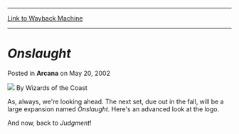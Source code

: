 
---
[Link to Wayback Machine](https://web.archive.org/web/20220121025222/https://magic.wizards.com/en/articles/archive/arcana/onslaught-2002-05-20)

[_metadata_:author]:- "Wizards of the Coast"
[_metadata_:description]:- "As, always, we're looking ahead. The next set, due out in the fall, will be a large expansion named Onslaught. Here's an advanced look at the logo. And now, back to Judgment!"
[_metadata_:generator]:- "Drupal 7 (http://drupal.org)"
[_metadata_:node]:- "597606"
[_metadata_:publish_date]:- "2002-05-20"
[_metadata_:source]:- "div-main-content"
[_metadata_:title]:- "Onslaught"
[_metadata_:wayback_capture_timestamp]:- "2022-01-21 02:52:22"
[_metadata_:wayback_raw_url]:- "https://web.archive.org/web/20220121025222id_/https://magic.wizards.com/en/articles/archive/arcana/onslaught-2002-05-20"
[_metadata_:wayback_url]:- "https://magic.wizards.com/en/articles/archive/arcana/onslaught-2002-05-20"
---


*Onslaught*
===========



 Posted in **Arcana**
 on May 20, 2002 






![](https://media.magic.wizards.com/styles/auth_small/public/images/person/wizards_author.jpg)
By Wizards of the Coast











As, always, we're looking ahead. The next set, due out in the fall, will be a large expansion named *Onslaught*. Here's an advanced look at the logo.


And now, back to *Judgment*!







